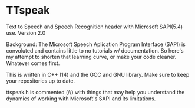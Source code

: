 # TTspeak
Text to Speech and Speech Recognition header with Microsoft SAPI(5.4) use. Version 2.0

Background:
    The Microsoft Speech Aplication Program Interface (SAPI) is convoluted and contains little to no tutorials w/ documentation. So here's my attempt to shorten that learning curve, or make your code cleaner. Whatever comes first.

This is written in C++ (14) and the GCC and GNU library. Make sure to keep your
repositories up to date.

ttspeak.h is commented (//) with things that may help you understand the dynamics of
working with Microsoft's SAPI and its limitations.
